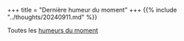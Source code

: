 +++
title = "Dernière humeur du moment"
+++
{{% include "../thoughts/20240911.md" %}}

Toutes les [humeurs du moment](../thoughts/)